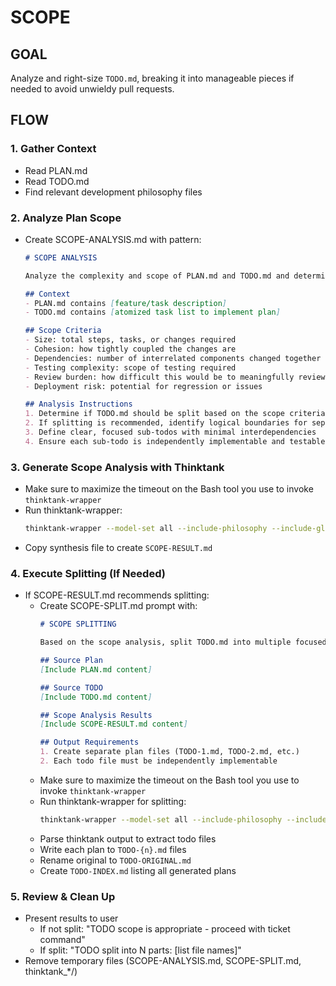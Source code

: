 # SCOPE

## GOAL
Analyze and right-size `TODO.md`, breaking it into manageable pieces if needed to avoid unwieldy pull requests.

## FLOW

### 1. Gather Context
- Read PLAN.md
- Read TODO.md
- Find relevant development philosophy files

### 2. Analyze Plan Scope
- Create SCOPE-ANALYSIS.md with pattern:
  ```markdown
  # SCOPE ANALYSIS

  Analyze the complexity and scope of PLAN.md and TODO.md and determine if it should be broken into multiple smaller, more focused TODO files.

  ## Context
  - PLAN.md contains [feature/task description]
  - TODO.md contains [atomized task list to implement plan]

  ## Scope Criteria
  - Size: total steps, tasks, or changes required
  - Cohesion: how tightly coupled the changes are
  - Dependencies: number of interrelated components changed together
  - Testing complexity: scope of testing required
  - Review burden: how difficult this would be to meaningfully review
  - Deployment risk: potential for regression or issues

  ## Analysis Instructions
  1. Determine if TODO.md should be split based on the scope criteria above
  2. If splitting is recommended, identify logical boundaries for separation
  3. Define clear, focused sub-todos with minimal interdependencies
  4. Ensure each sub-todo is independently implementable and testable
  ```

### 3. Generate Scope Analysis with Thinktank
- Make sure to maximize the timeout on the Bash tool you use to invoke `thinktank-wrapper`
- Run thinktank-wrapper:
  ```bash
  thinktank-wrapper --model-set all --include-philosophy --include-glance --instructions SCOPE-ANALYSIS.md PLAN.md TODO.md
  ```
- Copy synthesis file to create `SCOPE-RESULT.md`

### 4. Execute Splitting (If Needed)
- If SCOPE-RESULT.md recommends splitting:
  - Create SCOPE-SPLIT.md prompt with:
    ```markdown
    # SCOPE SPLITTING

    Based on the scope analysis, split TODO.md into multiple focused todo files.

    ## Source Plan
    [Include PLAN.md content]

    ## Source TODO
    [Include TODO.md content]

    ## Scope Analysis Results
    [Include SCOPE-RESULT.md content]

    ## Output Requirements
    1. Create separate plan files (TODO-1.md, TODO-2.md, etc.)
    2. Each todo file must be independently implementable
    ```
  - Make sure to maximize the timeout on the Bash tool you use to invoke `thinktank-wrapper`
  - Run thinktank-wrapper for splitting:
    ```bash
    thinktank-wrapper --model-set all --include-philosophy --include-glance --instructions SCOPE-SPLIT.md PLAN.md TODO.md SCOPE-RESULT.md
    ```
  - Parse thinktank output to extract todo files
  - Write each plan to `TODO-{n}.md` files
  - Rename original to `TODO-ORIGINAL.md`
  - Create `TODO-INDEX.md` listing all generated plans

### 5. Review & Clean Up
- Present results to user
  - If not split: "TODO scope is appropriate - proceed with ticket command"
  - If split: "TODO split into N parts: [list file names]"
- Remove temporary files (SCOPE-ANALYSIS.md, SCOPE-SPLIT.md, thinktank_*/)

